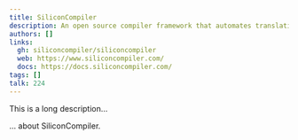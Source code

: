 ```yaml
---
title: SiliconCompiler
description: An open source compiler framework that automates translation from source code to silicon
authors: []
links:
  gh: siliconcompiler/siliconcompiler
  web: https://www.siliconcompiler.com/
  docs: https://docs.siliconcompiler.com/
tags: []
talk: 224
---
```


This is a long description...
<!--more-->
... about SiliconCompiler.
